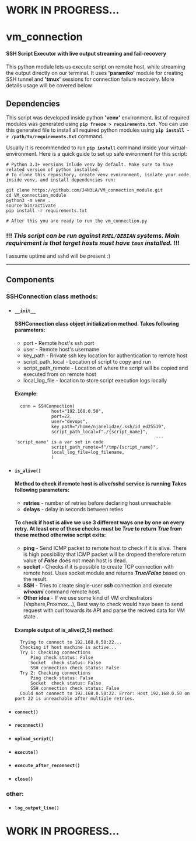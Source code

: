 # WORK IN PROGRESS...
#   vm_connection
#### SSH Script Executor with live output streaming and fail-recovery
This python module lets us execute script on remote host, while streaming the output directly on our terminal.
It uses __'paramiko'__ module for creating SSH tunnel and __'tmux'__ sessions for connection failure recovery. More details usage will be covered below.

## Dependencies
This script was developed inside python __'venv'__ environment. list of required modules was generated using __```pip freeze > requirements.txt```__. You can use this generated file to install all required python modules using __```pip install -r /path/to/requirements.txt```__ command. 

Usually it is recommended to run __```pip install```__ command inside your virtual-environment. Here is a quick guide to set up safe evironment for this script:
```
# Python 3.3+ versions inlude venv by default. Make sure to have related version of python installed.
# To clone this repository, create venv evnironment, isolate your code inside venv, and install dependencies run:

git clone https://github.com/J4N3LA/VM_connection_module.git
cd VM_connection_module
python3 -m venv .
source bin/activate
pip install -r requirements.txt

# After this you are ready to run the vm_connection.py
```
### !!! ***This script can be run against ```RHEL/DEBIAN``` systems. Main requirement is that target  hosts must have ```tmux``` installed.*** !!! 
I assume uptime and sshd will be present :)

---

## Components
### SSHConnection class methods:
- #### `__init__`
     #### SSHConnection class object initialization method. Takes following parameters:
     - port - Remote host's ssh port
     - user - Remote host's username
     - key_path - Rrivate ssh key location for authentication to remote host
     - script_path_local - Location of script to copy and run
     - script_path_remote - Location of where the script will be copied and executed from on remote host
     - local_log_file - location to store script execution logs locally

     #### Example:
        conn = SSHConnection(
                    host="192.168.0.50",
                    port=22,
                    user="devops",
                    key_path="/home/njanelidze/.ssh/id_ed25519",
                    script_path_local=f"./{script_name}",  
                                                            --- 'script_name' is a var set in code
                    script_path_remote=f"/tmp/{script_name}",
                    local_log_file=log_filename,
                    )

- #### `is_alive()`
     ####  Method to check if remote host is alive/sshd service is running Takes following parameters:
     - __retries__ - number of retries before declaring host unreachable
     - __delays__ - delay in seconds between reties
     #### To check if host is alive we use 3 different ways one by one on every retry. At least one of these checks must be ___True___ to return ___True___ from these method otherwise script exits:
     - __ping__ - Send ICMP packet to remote host to check if it is alive. There is high possibility that ICMP packet will be dropeed therefore return value of ___False___ does not mean host is dead.
     - __socket__ - Checks if it is possible to create TCP connection with remote host. Uses socket module and returns ___True/False___ based on the result.
     - __SSH__ - Tries to create single-user ___ssh___ connection and execute  ___whoami___  command remote host. 
     - __Other idea__ - If we use some kind of VM orchestrators (Vsphere,Proxmox...), Best way to check would have been to send request with curl towards its API and parse the recived data for VM state .

     #### Example output of is_alive(2,5) method:
        Trying to connect to 192.168.0.50:22...
        Checking if host machine is active...
        Try 1: Checking connections
            Ping check status: False
            Socket  check status: False
            SSH connection check status: False
        Try 2: Checking connections
            Ping check status: False
            Socket  check status: False
            SSH connection check status: False
        Could not connect to 192.168.0.50:22. Error: Host 192.168.0.50 on port 22 is unreachable after multiple retries.






- #### `connect()`
- #### `reconnect()`
- #### `upload_script()`
- #### `execute()`
- #### `execute_after_reconnect()`
- #### `close()`
### other:
- #### `log_output_line()`


# WORK IN PROGRESS...

